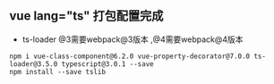 ## vue lang="ts" 打包配置完成

* ts-loader @3需要webpack@3版本 ,@4需要webpack@4版本

```
npm i vue-class-component@6.2.0 vue-property-decorator@7.0.0 ts-loader@3.5.0 typescript@3.0.1 --save
npm install --save tslib
```

